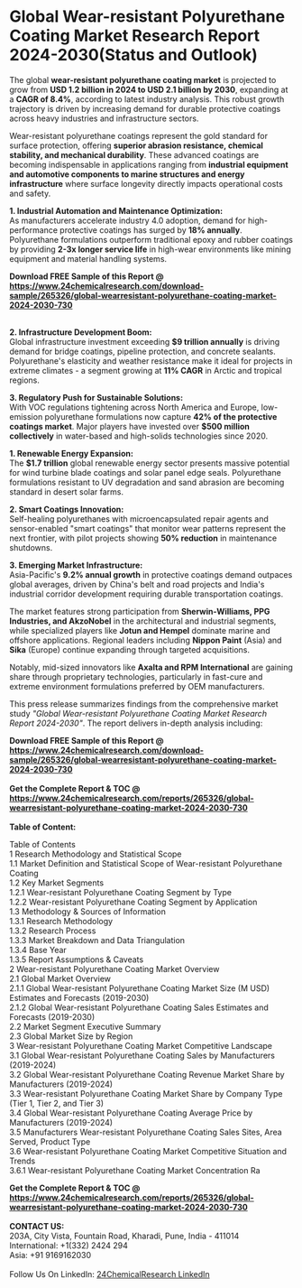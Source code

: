 <h1>Global Wear-resistant Polyurethane Coating Market Research Report 2024-2030(Status and Outlook)</h1><p>The global <strong>wear-resistant polyurethane coating market</strong> is projected to grow from <strong>USD 1.2 billion in 2024 to USD 2.1 billion by 2030</strong>, expanding at a <strong>CAGR of 8.4%</strong>, according to latest industry analysis. This robust growth trajectory is driven by increasing demand for durable protective coatings across heavy industries and infrastructure sectors.</p><p>Wear-resistant polyurethane coatings represent the gold standard for surface protection, offering <strong>superior abrasion resistance, chemical stability, and mechanical durability</strong>. These advanced coatings are becoming indispensable in applications ranging from <strong>industrial equipment and automotive components to marine structures and energy infrastructure</strong> where surface longevity directly impacts operational costs and safety.</p><p><strong>1. Industrial Automation and Maintenance Optimization:</strong><br>
As manufacturers accelerate industry 4.0 adoption, demand for high-performance protective coatings has surged by <strong>18% annually</strong>. Polyurethane formulations outperform traditional epoxy and rubber coatings by providing <strong>2-3x longer service life</strong> in high-wear environments like mining equipment and material handling systems.</p><div><b>Download FREE Sample of this Report @ 
            <a href="https://www.24chemicalresearch.com/download-sample/265326/global-wearresistant-polyurethane-coating-market-2024-2030-730">
            https://www.24chemicalresearch.com/download-sample/265326/global-wearresistant-polyurethane-coating-market-2024-2030-730</a></b></div><br><p><strong>2. Infrastructure Development Boom:</strong><br>
Global infrastructure investment exceeding <strong>$9 trillion annually</strong> is driving demand for bridge coatings, pipeline protection, and concrete sealants. Polyurethane's elasticity and weather resistance make it ideal for projects in extreme climates - a segment growing at <strong>11% CAGR</strong> in Arctic and tropical regions.</p><p><strong>3. Regulatory Push for Sustainable Solutions:</strong><br>
With VOC regulations tightening across North America and Europe, low-emission polyurethane formulations now capture <strong>42% of the protective coatings market</strong>. Major players have invested over <strong>$500 million collectively</strong> in water-based and high-solids technologies since 2020.</p><p><strong>1. Renewable Energy Expansion:</strong><br>
The <strong>$1.7 trillion</strong> global renewable energy sector presents massive potential for wind turbine blade coatings and solar panel edge seals. Polyurethane formulations resistant to UV degradation and sand abrasion are becoming standard in desert solar farms.</p><p><strong>2. Smart Coatings Innovation:</strong><br>
Self-healing polyurethanes with microencapsulated repair agents and sensor-enabled "smart coatings" that monitor wear patterns represent the next frontier, with pilot projects showing <strong>50% reduction</strong> in maintenance shutdowns.</p><p><strong>3. Emerging Market Infrastructure:</strong><br>
Asia-Pacific's <strong>9.2% annual growth</strong> in protective coatings demand outpaces global averages, driven by China's belt and road projects and India's industrial corridor development requiring durable transportation coatings.</p><p>The market features strong participation from <strong>Sherwin-Williams, PPG Industries, and AkzoNobel</strong> in the architectural and industrial segments, while specialized players like <strong>Jotun and Hempel</strong> dominate marine and offshore applications. Regional leaders including <strong>Nippon Paint</strong> (Asia) and <strong>Sika</strong> (Europe) continue expanding through targeted acquisitions.</p><p>Notably, mid-sized innovators like <strong>Axalta and RPM International</strong> are gaining share through proprietary technologies, particularly in fast-cure and extreme environment formulations preferred by OEM manufacturers.</p><p>This press release summarizes findings from the comprehensive market study <em>"Global Wear-resistant Polyurethane Coating Market Research Report 2024-2030"</em>. The report delivers in-depth analysis including:
</p><div><b>Download FREE Sample of this Report @ 
            <a href="https://www.24chemicalresearch.com/download-sample/265326/global-wearresistant-polyurethane-coating-market-2024-2030-730">
            https://www.24chemicalresearch.com/download-sample/265326/global-wearresistant-polyurethane-coating-market-2024-2030-730</a></b></div><br><div><b>Get the Complete Report & TOC @ 
            <a href="https://www.24chemicalresearch.com/reports/265326/global-wearresistant-polyurethane-coating-market-2024-2030-730">
            https://www.24chemicalresearch.com/reports/265326/global-wearresistant-polyurethane-coating-market-2024-2030-730</a></b></div><br>
            <b>Table of Content:</b><p>Table of Contents<br />
1 Research Methodology and Statistical Scope<br />
1.1 Market Definition and Statistical Scope of Wear-resistant Polyurethane Coating<br />
1.2 Key Market Segments<br />
1.2.1 Wear-resistant Polyurethane Coating Segment by Type<br />
1.2.2 Wear-resistant Polyurethane Coating Segment by Application<br />
1.3 Methodology & Sources of Information<br />
1.3.1 Research Methodology<br />
1.3.2 Research Process<br />
1.3.3 Market Breakdown and Data Triangulation<br />
1.3.4 Base Year<br />
1.3.5 Report Assumptions & Caveats<br />
2 Wear-resistant Polyurethane Coating Market Overview<br />
2.1 Global Market Overview<br />
2.1.1 Global Wear-resistant Polyurethane Coating Market Size (M USD) Estimates and Forecasts (2019-2030)<br />
2.1.2 Global Wear-resistant Polyurethane Coating Sales Estimates and Forecasts (2019-2030)<br />
2.2 Market Segment Executive Summary<br />
2.3 Global Market Size by Region<br />
3 Wear-resistant Polyurethane Coating Market Competitive Landscape<br />
3.1 Global Wear-resistant Polyurethane Coating Sales by Manufacturers (2019-2024)<br />
3.2 Global Wear-resistant Polyurethane Coating Revenue Market Share by Manufacturers (2019-2024)<br />
3.3 Wear-resistant Polyurethane Coating Market Share by Company Type (Tier 1, Tier 2, and Tier 3)<br />
3.4 Global Wear-resistant Polyurethane Coating Average Price by Manufacturers (2019-2024)<br />
3.5 Manufacturers Wear-resistant Polyurethane Coating Sales Sites, Area Served, Product Type<br />
3.6 Wear-resistant Polyurethane Coating Market Competitive Situation and Trends<br />
3.6.1 Wear-resistant Polyurethane Coating Market Concentration Ra</p><div><b>Get the Complete Report & TOC @ 
            <a href="https://www.24chemicalresearch.com/reports/265326/global-wearresistant-polyurethane-coating-market-2024-2030-730">
            https://www.24chemicalresearch.com/reports/265326/global-wearresistant-polyurethane-coating-market-2024-2030-730</a></b></div><br><b>CONTACT US:</b><br>
            203A, City Vista, Fountain Road, Kharadi, Pune, India - 411014<br>
            International: +1(332) 2424 294<br>
            Asia: +91 9169162030 <br><br>
            Follow Us On LinkedIn: <a href="https://www.linkedin.com/company/24chemicalresearch/">24ChemicalResearch LinkedIn</a>